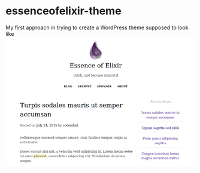 # essenceofelixir-theme
My first approach in trying to create a WordPress theme
supposed to look like 
![Screenshot](/screenshot.png)
